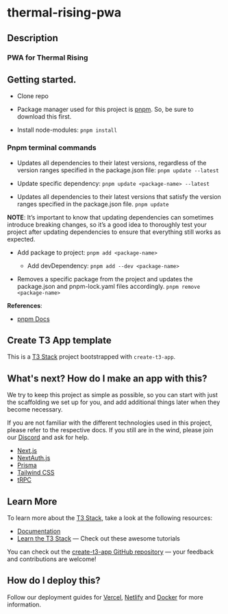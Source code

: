 # thermal-rising-pwa

## Description
### PWA for Thermal Rising

## Getting started.

- Clone repo

- Package manager used for this project is [pnpm](https://pnpm.io/). So, be sure to download this first.

- Install node-modules:
`pnpm install`

### Pnpm terminal commands

- Updates all dependencies to their latest versions, regardless of the version ranges specified in the package.json file:
`pnpm update --latest`

- Update specific dependency:
`pnpm update <package-name> --latest`

- Updates all dependencies to their latest versions that satisfy the version ranges specified in the package.json file.
`pnpm update`

**NOTE**:
It’s important to know that updating dependencies can sometimes introduce breaking changes, so it’s a good idea to thoroughly test your project after updating dependencies to ensure that everything still works as expected.

- Add package to project:
`pnpm add <package-name>`
  - Add devDependency:
    `pnpm add --dev <package-name>`

- Removes a specific package from the project and updates the package.json and pnpm-lock.yaml files accordingly.
`pnpm remove <package-name>`

**References**:
- [pnpm Docs](https://pnpm.io/motivation)

## Create T3 App template

This is a [T3 Stack](https://create.t3.gg/) project bootstrapped with `create-t3-app`.

## What's next? How do I make an app with this?

We try to keep this project as simple as possible, so you can start with just the scaffolding we set up for you, and add additional things later when they become necessary.

If you are not familiar with the different technologies used in this project, please refer to the respective docs. If you still are in the wind, please join our [Discord](https://t3.gg/discord) and ask for help.

- [Next.js](https://nextjs.org)
- [NextAuth.js](https://next-auth.js.org)
- [Prisma](https://prisma.io)
- [Tailwind CSS](https://tailwindcss.com)
- [tRPC](https://trpc.io)

## Learn More

To learn more about the [T3 Stack](https://create.t3.gg/), take a look at the following resources:

- [Documentation](https://create.t3.gg/)
- [Learn the T3 Stack](https://create.t3.gg/en/faq#what-learning-resources-are-currently-available) — Check out these awesome tutorials

You can check out the [create-t3-app GitHub repository](https://github.com/t3-oss/create-t3-app) — your feedback and contributions are welcome!

## How do I deploy this?

Follow our deployment guides for [Vercel](https://create.t3.gg/en/deployment/vercel), [Netlify](https://create.t3.gg/en/deployment/netlify) and [Docker](https://create.t3.gg/en/deployment/docker) for more information.
